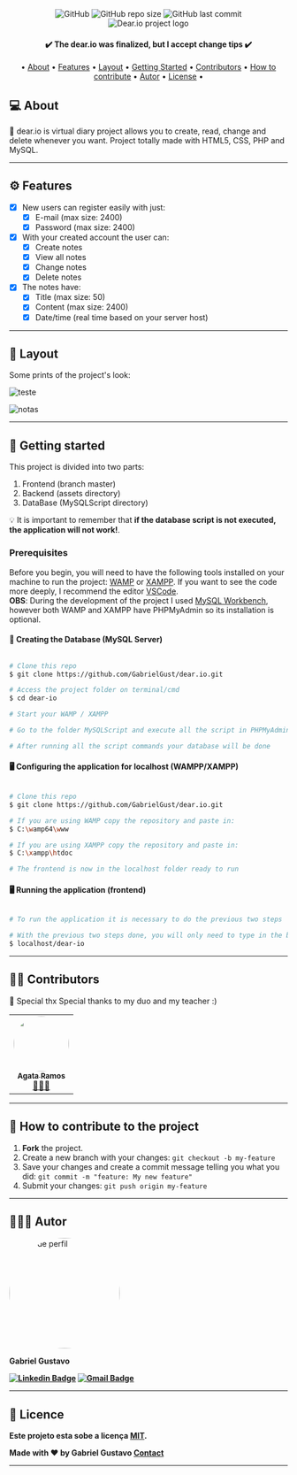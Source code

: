 <div align="center">
    <img alt="GitHub" src="https://img.shields.io/github/license/GabrielGust/dear.io">
    <img alt="GitHub repo size" src="https://img.shields.io/github/repo-size/GabrielGust/dear.io">
    <img alt="GitHub last commit" src="https://img.shields.io/github/last-commit/GabrielGust/dear.io">
</div>
<div align="center">
    <img src="https://user-images.githubusercontent.com/65090609/101854663-b8d75e80-3b40-11eb-91e9-949da6a55b46.png" alt="Dear.io project logo">
</div>

<h4 align="center"> 
	✔️ The dear.io was finalized, but I accept change tips ✔️
</h4>

<p align="center">
 • <a href="#-about">About</a> •
 <a href="#-features">Features</a> •
 <a href="#-layout">Layout</a> • 
 <a href="#-getting-started">Getting Started</a> • 
 <a href="#-contributors">Contributors</a> •
 <a href="#-how-to-contribute-to-the-project">How to contribute</a> •
 <a href="#-autor">Autor</a> •
 <a href="#-license">License</a> •
</p>


## 💻 About

📓 dear.io is virtual diary project allows you to create, read, change and delete whenever you want. Project totally made with HTML5, CSS, PHP and MySQL.


---


## ⚙️ Features

- [x] New users can register easily with just:
  - [x] E-mail (max size: 2400)
  - [x] Password (max size: 2400)
  
- [x] With your created account the user can:
  - [x] Create notes 
  - [x] View all notes
  - [x] Change notes
  - [x] Delete notes

- [x] The notes have:
  - [x] Title (max size: 50)
  - [x] Content (max size: 2400)
  - [x] Date/time (real time based on your server host)
---

## 🎨 Layout

Some prints of the project's look:

![teste](https://user-images.githubusercontent.com/65090609/101859977-7ff0b700-3b4b-11eb-89e6-5a05784dd717.gif)

![notas](https://user-images.githubusercontent.com/65090609/101860280-35236f00-3b4c-11eb-9139-ce0096db269e.gif)


---


## 👣 Getting started

This project is divided into two parts:
1. Frontend (branch master) 
2. Backend (assets directory)
3. DataBase (MySQLScript directory)

💡 It is important to remember that <b>if the database script is not executed, the application will not work!</b>.

### Prerequisites

Before you begin, you will need to have the following tools installed on your machine to run the project:
[WAMP](https://www.wampserver.com) or [XAMPP](https://www.apachefriends.org/pt_br/index.html). 
If you want to see the code more deeply, I recommend the editor [VSCode](https://code.visualstudio.com/).<br>
<b>OBS</b>: During the development of the project I used [MySQL Workbench](https://www.mysql.com/products/workbench/), however both WAMP and XAMPP have PHPMyAdmin so its installation is optional.

#### 🎲 Creating the Database (MySQL Server)

```bash

# Clone this repo
$ git clone https://github.com/GabrielGust/dear.io.git

# Access the project folder on terminal/cmd
$ cd dear-io

# Start your WAMP / XAMPP

# Go to the folder MySQLScript and execute all the script in PHPMyAdmin or MySQL Workbench

# After running all the script commands your database will be done

```

#### 🖥️ Configuring the application for localhost (WAMPP/XAMPP)

```bash

# Clone this repo
$ git clone https://github.com/GabrielGust/dear.io.git

# If you are using WAMP copy the repository and paste in: 
$ C:\wamp64\www

# If you are using XAMPP copy the repository and paste in: 
$ C:\xampp\htdoc

# The frontend is now in the localhost folder ready to run

```

#### 🖥️ Running the application (frontend)

```bash

# To run the application it is necessary to do the previous two steps

# With the previous two steps done, you will only need to type in the browser:
$ localhost/dear-io

```

---

## 👨‍💻 Contributors

💙 Special thx Special thanks to my duo and my teacher :)

<table>
  <tr>
    <td align="center"><a href="https://github.com/AgataRamos"><img style="border-radius: 50%;" src="https://avatars3.githubusercontent.com/u/64936666?s=460&u=7ba67b1a242bd80ec6acc822550fa977c80923b6&v=4" width="100px;" alt=""/><br /><sub><b>Agata Ramos</b></sub></a><br /><a href="https://github.com/AgataRamos" title="AgataRamosGitHubProfile">👩🏻‍💻</a></td>    
  </tr>    
</table>

---

## 🔧 How to contribute to the project

1. **Fork** the project.
2. Create a new branch with your changes: `git checkout -b my-feature`
3. Save your changes and create a commit message telling you what you did: `git commit -m "feature: My new feature"`
4. Submit your changes: `git push origin my-feature`

---

## 🧑🏾‍💻 Autor

<a href="https://www.linkedin.com/in/gabriel-gustavo-araújo-tinoco-3903241b4/"></a>
<img style="border-radius: 100px;" src="https://avatars3.githubusercontent.com/u/65090609?s=460&u=7439510aef27e2e881033aa12c2fe840f6743ed8&v=4" width="200px;" alt="Foto de perfil"/>
<br>
<sub><p><b font-size="25px">Gabriel Gustavo<b><p></sub>
[![Linkedin Badge](https://img.shields.io/badge/-Gabriel-blue?style=flat-square&logo=Linkedin&logoColor=white&link=https://www.linkedin.com/in/gabriel-gustavo-araújo-tinoco-3903241b4/)](https://www.linkedin.com/in/gabriel-gustavo-araújo-tinoco-3903241b4/) 
[![Gmail Badge](https://img.shields.io/badge/-gabrielaraujotinoco@gmail.com-c14438?style=flat-square&logo=Gmail&logoColor=white&link=mailto:gabrielaraujotinoco@gmail.com)](mailto:gabrielaraujotinoco@gmail.com)

---

## 📝 Licence

Este projeto esta sobe a licença [MIT](./LICENSE).

Made with ❤️ by Gabriel Gustavo [Contact](https://www.linkedin.com/in/gabriel-gustavo-araújo-tinoco-3903241b4/)

---
